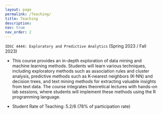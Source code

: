 ```yaml
---
layout: page
permalink: /Teaching/
title: Teaching
description:
nav: true
nav_order: 2
---
```


`IDSC 4444: Exploratory and Predictive Analytics` (Spring 2023 / Fall 2023)

- This course provides an in-depth exploration of data mining and machine learning methods. Students will learn various techniques, including exploratory methods such as association rules and cluster analysis, predictive methods such as K-nearest neighbors (K-NN) and decision trees, and text mining methods for extracting valuable insights from text data. The course integrates theoretical lectures with hands-on lab sessions, where students will implement these methods using the R programming language.

- Student Rate of Teaching: 5.2/6 (78% of participation rate)